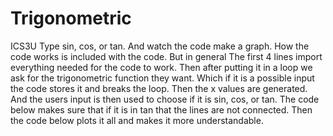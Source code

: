 # Trigonometric
ICS3U
Type sin, cos, or tan. And watch the code make a graph. 
How the code works is included with the code. 
But in general
The first 4 lines import everything needed for the code to work. 
Then after putting it in a loop we ask for the trigonometric function they want. Which if it is a possible input the code stores it and breaks the loop.
Then the x values are generated. And the users input is then used to choose if it is sin, cos, or tan. 
The code below makes sure that if it is in tan that the lines are not connected.
Then the code below plots it all and makes it more understandable.
